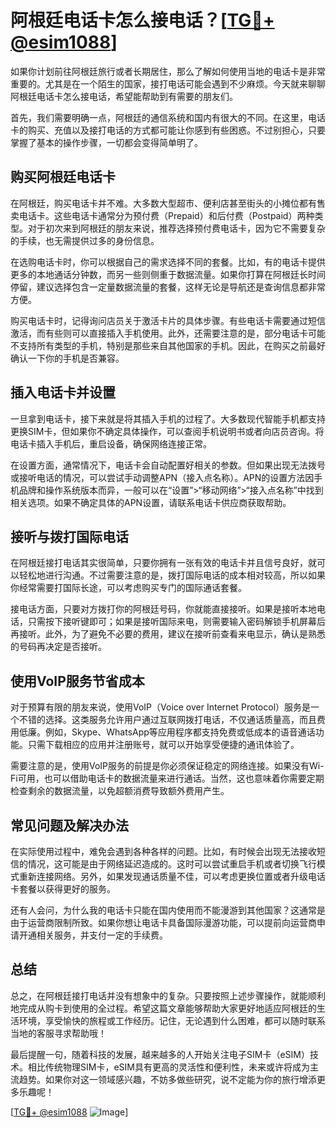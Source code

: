 # 阿根廷电话卡怎么接电话？[[TG💪+ @esim1088](https://t.me/s/esim1088)]

如果你计划前往阿根廷旅行或者长期居住，那么了解如何使用当地的电话卡是非常重要的。尤其是在一个陌生的国家，接打电话可能会遇到不少麻烦。今天就来聊聊阿根廷电话卡怎么接电话，希望能帮助到有需要的朋友们。

首先，我们需要明确一点，阿根廷的通信系统和国内有很大的不同。在这里，电话卡的购买、充值以及接打电话的方式都可能让你感到有些困惑。不过别担心，只要掌握了基本的操作步骤，一切都会变得简单明了。

## 购买阿根廷电话卡

在阿根廷，购买电话卡并不难。大多数大型超市、便利店甚至街头的小摊位都有售卖电话卡。这些电话卡通常分为预付费（Prepaid）和后付费（Postpaid）两种类型。对于初次来到阿根廷的朋友来说，推荐选择预付费电话卡，因为它不需要复杂的手续，也无需提供过多的身份信息。

在选购电话卡时，你可以根据自己的需求选择不同的套餐。比如，有的电话卡提供更多的本地通话分钟数，而另一些则侧重于数据流量。如果你打算在阿根廷长时间停留，建议选择包含一定量数据流量的套餐，这样无论是导航还是查询信息都非常方便。

购买电话卡时，记得询问店员关于激活卡片的具体步骤。有些电话卡需要通过短信激活，而有些则可以直接插入手机使用。此外，还需要注意的是，部分电话卡可能不支持所有类型的手机，特别是那些来自其他国家的手机。因此，在购买之前最好确认一下你的手机是否兼容。

## 插入电话卡并设置

一旦拿到电话卡，接下来就是将其插入手机的过程了。大多数现代智能手机都支持更换SIM卡，但如果你不确定具体操作，可以查阅手机说明书或者向店员咨询。将电话卡插入手机后，重启设备，确保网络连接正常。

在设置方面，通常情况下，电话卡会自动配置好相关的参数。但如果出现无法拨号或接听电话的情况，可以尝试手动调整APN（接入点名称）。APN的设置方法因手机品牌和操作系统版本而异，一般可以在“设置”>“移动网络”>“接入点名称”中找到相关选项。如果不确定具体的APN设置，请联系电话卡供应商获取帮助。

## 接听与拨打国际电话

在阿根廷接打电话其实很简单，只要你拥有一张有效的电话卡并且信号良好，就可以轻松地进行沟通。不过需要注意的是，拨打国际电话的成本相对较高，所以如果你经常需要打国际长途，可以考虑购买专门的国际通话套餐。

接电话方面，只要对方拨打你的阿根廷号码，你就能直接接听。如果是接听本地电话，只需按下接听键即可；如果是接听国际来电，则需要输入密码解锁手机屏幕后再接听。此外，为了避免不必要的费用，建议在接听前查看来电显示，确认是熟悉的号码再决定是否接听。

## 使用VoIP服务节省成本

对于预算有限的朋友来说，使用VoIP（Voice over Internet Protocol）服务是一个不错的选择。这类服务允许用户通过互联网拨打电话，不仅通话质量高，而且费用低廉。例如，Skype、WhatsApp等应用程序都支持免费或低成本的语音通话功能。只需下载相应的应用并注册账号，就可以开始享受便捷的通讯体验了。

需要注意的是，使用VoIP服务的前提是你必须保证稳定的网络连接。如果没有Wi-Fi可用，也可以借助电话卡的数据流量来进行通话。当然，这也意味着你需要定期检查剩余的数据流量，以免超额消费导致额外费用产生。

## 常见问题及解决办法

在实际使用过程中，难免会遇到各种各样的问题。比如，有时候会出现无法接收短信的情况，这可能是由于网络延迟造成的。这时可以尝试重启手机或者切换飞行模式重新连接网络。另外，如果发现通话质量不佳，可以考虑更换位置或者升级电话卡套餐以获得更好的服务。

还有人会问，为什么我的电话卡只能在国内使用而不能漫游到其他国家？这通常是由于运营商限制所致。如果你想让电话卡具备国际漫游功能，可以提前向运营商申请开通相关服务，并支付一定的手续费。

## 总结

总之，在阿根廷接打电话并没有想象中的复杂。只要按照上述步骤操作，就能顺利地完成从购卡到使用的全过程。希望这篇文章能够帮助大家更好地适应阿根廷的生活环境，享受愉快的旅程或工作经历。记住，无论遇到什么困难，都可以随时联系当地的客服寻求帮助哦！

最后提醒一句，随着科技的发展，越来越多的人开始关注电子SIM卡（eSIM）技术。相比传统物理SIM卡，eSIM具有更高的灵活性和便利性，未来或许将成为主流趋势。如果你对这一领域感兴趣，不妨多做些研究，说不定能为你的旅行增添更多乐趣呢！

[[TG💪+ @esim1088](https://t.me/s/esim1088) ![Image](https://i.postimg.cc/4NQfJmqS/Snipaste-2025-05-13-00-14-12.png)]